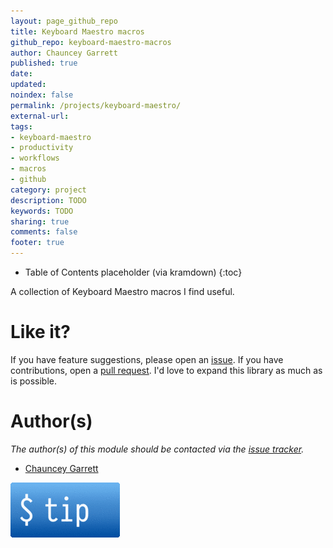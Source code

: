 ```yaml
---
layout: page_github_repo
title: Keyboard Maestro macros
github_repo: keyboard-maestro-macros
author: Chauncey Garrett
published: true
date:
updated:
noindex: false
permalink: /projects/keyboard-maestro/
external-url:
tags:
- keyboard-maestro
- productivity
- workflows
- macros
- github
category: project
description: TODO
keywords: TODO
sharing: true
comments: false
footer: true
---
```


* Table of Contents placeholder (via kramdown)
{:toc}

A collection of Keyboard Maestro macros I find useful.

# Like it?

If you have feature suggestions, please open an [issue](https://github.com/chauncey-garrett/keyboard-maestro-macros/issues "chauncey-garrett/keyboard-maestro-macros/issues"). If you have contributions, open a [pull request](https://github.com/chauncey-garrett/keyboard-maestro-macros/pull-request "chauncey-garrett/keyboard-maestro-macros/pulls"). I'd love to expand this library as much as is possible.

# Author(s)

*The author(s) of this module should be contacted via the [issue tracker](https://github.com/chauncey-garrett/keyboard-maestro-macros/issues "chauncey-garrett/keyboard-maestro-macros/issues").*

  - [Chauncey Garrett](https://github.com/chauncey-garrett "chauncey-garrett")

[![](/img/tip.gif)](http://chauncey.io/reader-support/)

